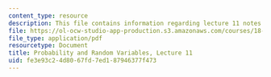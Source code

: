 ```yaml
---
content_type: resource
description: This file contains information regarding lecture 11 notes.
file: https://ol-ocw-studio-app-production.s3.amazonaws.com/courses/18-440-probability-and-random-variables-spring-2014/fe3e93c24d8067fd7ed187946377f473_MIT18_440S14_Lecture11.pdf
file_type: application/pdf
resourcetype: Document
title: Probability and Random Variables, Lecture 11
uid: fe3e93c2-4d80-67fd-7ed1-87946377f473
---
```

